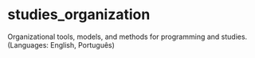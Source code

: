 # studies_organization
 Organizational tools, models, and methods for programming and studies. (Languages: English, Português)
